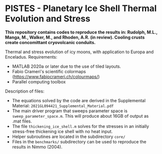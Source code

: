 # PISTES - Planetary Ice Shell Thermal Evolution and Stress
**This repository contains codes to reproduce the results in:
Rudolph, M.L., Manga, M., Walker, M., and Rhoden, A.R. (in review). Cooling crusts create concomittant cryovolcanic conduits.**

Thermal and stress evolution of icy moons, with application to Europa and Enceladus.
Requirements:
- MATLAB 2020a or later due to the use of tiled layouts.
- Fabio Crameri's scientific colormaps (https://www.fabiocrameri.ch/colourmaps/)
- Parallel computing toolbox

Description of files:
- The equations solved by the code are derived in the Supplemental Material: ```2021GL094421_Supplemental_Material.pdf```
- The main driver program that sweeps parameter space is ```sweep_parameter_space.m```. This will produce about 16GB of output as .mat files.
- The file ```thickening_ice_shell.m``` solves for the stresses in an initially stress-free thickening ice shell with no heat input.
- Helper subroutines are located in the subdirectory ```core/```
- Files in the ```benchmarks/``` subdirectory can be used to reproduce the results in Nimmo (2004).

